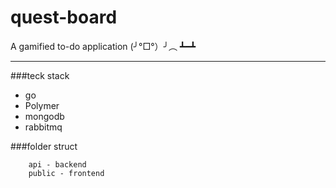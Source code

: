 # quest-board
A gamified to-do application  (╯°□°）╯︵ ┻━┻

---

###teck stack

 - go
 - Polymer
 - mongodb
 - rabbitmq

###folder struct

```
    api - backend
    public - frontend
```
